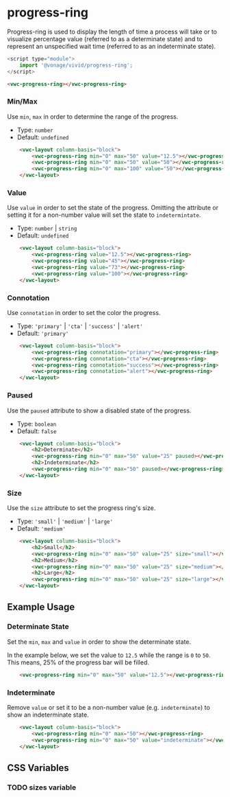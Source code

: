 # progress-ring

Progress-ring is used to display the length of time a process will take or to visualize percentage value (referred to as a determinate state) and to represent an unspecified wait time (referred to as an indeterminate state).

```js
<script type="module">
    import '@vonage/vivid/progress-ring';
</script>
```

```html preview
<vwc-progress-ring></vwc-progress-ring>
```

### Min/Max
Use `min`, `max` in order to determine the range of the progress.

- Type: `number`
- Default: `undefined`

```html preview
    <vwc-layout column-basis="block">
        <vwc-progress-ring min="0" max="50" value="12.5"></vwc-progress-ring>
        <vwc-progress-ring min="0" max="50" value="50"></vwc-progress-ring>
        <vwc-progress-ring min="0" max="100" value="50"></vwc-progress-ring>
    </vwc-layout>
```

### Value
Use `value` in order to set the state of the progress. Omitting the attribute or setting it for a non-number value will set the state to `indetermintate`.

- Type: `number` | `string`
- Default: `undefined`

```html preview
    <vwc-layout column-basis="block">
        <vwc-progress-ring value="12.5"></vwc-progress-ring>
        <vwc-progress-ring value="45"></vwc-progress-ring>
        <vwc-progress-ring value="73"></vwc-progress-ring>
        <vwc-progress-ring value="100"></vwc-progress-ring>
    </vwc-layout>
```
### Connotation
Use `connotation` in order to set the color the progress.

- Type: `'primary'` | `'cta'` | `'success'` | `'alert'`
- Default: `'primary'`

```html preview
    <vwc-layout column-basis="block">
        <vwc-progress-ring connotation="primary"></vwc-progress-ring>
        <vwc-progress-ring connotation="cta"></vwc-progress-ring>
        <vwc-progress-ring connotation="success"></vwc-progress-ring>
        <vwc-progress-ring connotation="alert"></vwc-progress-ring>
    </vwc-layout>
```

### Paused
Use the `paused` attribute to show a disabled state of the progress.

- Type: `boolean`
- Default: `false`

```html preview
    <vwc-layout column-basis="block">
        <h2>Determinate</h2>
        <vwc-progress-ring min="0" max="50" value="25" paused></vwc-progress-ring>
        <h2>Indeterminate</h2>
        <vwc-progress-ring min="0" max="50" paused></vwc-progress-ring>
    </vwc-layout>
```
### Size

Use the `size` attribute to set the progress ring's size.

- Type: `'small'` | `'medium'` | `'large'`
- Default: `'medium'`

```html preview
    <vwc-layout column-basis="block">
        <h2>Small</h2>
        <vwc-progress-ring min="0" max="50" value="25" size="small"></vwc-progress-ring>
        <h2>Medium</h2>
        <vwc-progress-ring min="0" max="50" value="25" size="medium"></vwc-progress-ring>
        <h2>Large</h2>
        <vwc-progress-ring min="0" max="50" value="25" size="large"></vwc-progress-ring>
    </vwc-layout>
```

## Example Usage

### Determinate State
Set the `min`, `max` and `value` in order to show the determinate state.

In the example below, we set the value to `12.5` while the range is `0` to `50`.  This means, 25% of the progress bar will be filled.
```html preview
    <vwc-progress-ring min="0" max="50" value="12.5"></vwc-progress-ring>
```

### Indeterminate
Remove `value` or set it to be a non-number value (e.g. `indeterminate`) to show an indeterminate state.
```html preview
    <vwc-layout column-basis="block">
        <vwc-progress-ring min="0" max="50"></vwc-progress-ring>
        <vwc-progress-ring min="0" max="50" value="indeterminate"></vwc-progress-ring>
    </vwc-layout>
```
## CSS Variables

### TODO sizes variable
